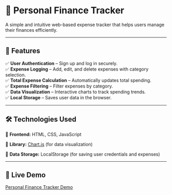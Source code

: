 # 📌 **Personal Finance Tracker**  

A simple and intuitive web-based expense tracker that helps users manage their finances efficiently.  

---

## 🚀 **Features**  

✅ **User Authentication** – Sign up and log in securely.  
✅ **Expense Logging** – Add, edit, and delete expenses with category selection.  
✅ **Total Expense Calculation** – Automatically updates total spending.  
✅ **Expense Filtering** – Filter expenses by category.  
✅ **Data Visualization** – Interactive charts to track spending trends.  
✅ **Local Storage** – Saves user data in the browser.  

---

## 🛠️ **Technologies Used**  

🔹 **Frontend:** HTML, CSS, JavaScript

🔹 **Library:** [Chart.js](https://www.chartjs.org/) (for data visualization)  

🔹 **Data Storage:** LocalStorage (for saving user credentials and expenses)  

---

## 🎯 **Live Demo** 

[Personal Finance Tracker Demo](https://personal-finance-tracker-git-main-uyen-truongs-projects.vercel.app/)



